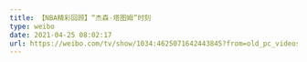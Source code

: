 ```yaml
---
title: 【NBA精彩回顾】“杰森·塔图姆”时刻
type: weibo
date: 2021-04-25 08:02:17
url: https://weibo.com/tv/show/1034:4625071642443845?from=old_pc_videoshow
---
```


<!-- more -->